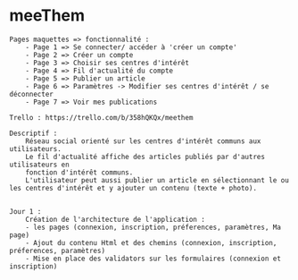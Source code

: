 # meeThem

    Pages maquettes => fonctionnalité :
        - Page 1 => Se connecter/ accéder à 'créer un compte'
        - Page 2 => Créer un compte
        - Page 3 => Choisir ses centres d'intérêt
        - Page 4 => Fil d'actualité du compte
        - Page 5 => Publier un article
        - Page 6 => Paramètres -> Modifier ses centres d'intérêt / se déconnecter
        - Page 7 => Voir mes publications

    Trello : https://trello.com/b/358hQKQx/meethem

	Descriptif :
        Réseau social orienté sur les centres d'intérêt communs aux utilisateurs.
        Le fil d'actualité affiche des articles publiés par d'autres utilisateurs en
        fonction d'intérêt communs.
        L'utilisateur peut aussi publier un article en sélectionnant le ou les centres d'intérêt et y ajouter un contenu (texte + photo).


    Jour 1 :
        Création de l'architecture de l'application :
        - les pages (connexion, inscription, préferences, paramètres, Ma page)
        - Ajout du contenu Html et des chemins (connexion, inscription, préferences, paramètres)
        - Mise en place des validators sur les formulaires (connexion et inscription)





        